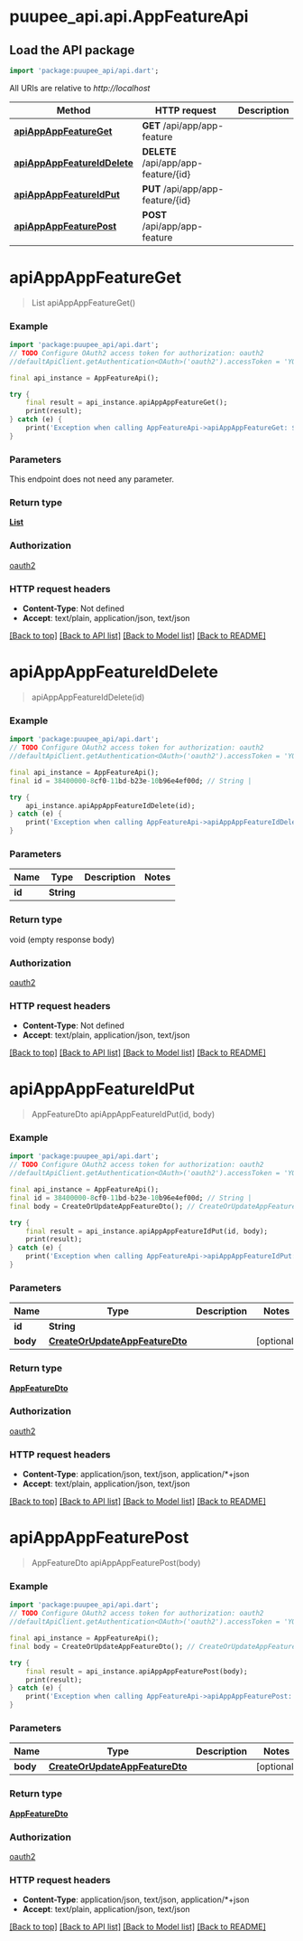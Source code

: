 # puupee_api.api.AppFeatureApi

## Load the API package
```dart
import 'package:puupee_api/api.dart';
```

All URIs are relative to *http://localhost*

Method | HTTP request | Description
------------- | ------------- | -------------
[**apiAppAppFeatureGet**](AppFeatureApi.md#apiappappfeatureget) | **GET** /api/app/app-feature | 
[**apiAppAppFeatureIdDelete**](AppFeatureApi.md#apiappappfeatureiddelete) | **DELETE** /api/app/app-feature/{id} | 
[**apiAppAppFeatureIdPut**](AppFeatureApi.md#apiappappfeatureidput) | **PUT** /api/app/app-feature/{id} | 
[**apiAppAppFeaturePost**](AppFeatureApi.md#apiappappfeaturepost) | **POST** /api/app/app-feature | 


# **apiAppAppFeatureGet**
> List<AppFeatureDto> apiAppAppFeatureGet()



### Example
```dart
import 'package:puupee_api/api.dart';
// TODO Configure OAuth2 access token for authorization: oauth2
//defaultApiClient.getAuthentication<OAuth>('oauth2').accessToken = 'YOUR_ACCESS_TOKEN';

final api_instance = AppFeatureApi();

try {
    final result = api_instance.apiAppAppFeatureGet();
    print(result);
} catch (e) {
    print('Exception when calling AppFeatureApi->apiAppAppFeatureGet: $e\n');
}
```

### Parameters
This endpoint does not need any parameter.

### Return type

[**List<AppFeatureDto>**](AppFeatureDto.md)

### Authorization

[oauth2](../README.md#oauth2)

### HTTP request headers

 - **Content-Type**: Not defined
 - **Accept**: text/plain, application/json, text/json

[[Back to top]](#) [[Back to API list]](../README.md#documentation-for-api-endpoints) [[Back to Model list]](../README.md#documentation-for-models) [[Back to README]](../README.md)

# **apiAppAppFeatureIdDelete**
> apiAppAppFeatureIdDelete(id)



### Example
```dart
import 'package:puupee_api/api.dart';
// TODO Configure OAuth2 access token for authorization: oauth2
//defaultApiClient.getAuthentication<OAuth>('oauth2').accessToken = 'YOUR_ACCESS_TOKEN';

final api_instance = AppFeatureApi();
final id = 38400000-8cf0-11bd-b23e-10b96e4ef00d; // String | 

try {
    api_instance.apiAppAppFeatureIdDelete(id);
} catch (e) {
    print('Exception when calling AppFeatureApi->apiAppAppFeatureIdDelete: $e\n');
}
```

### Parameters

Name | Type | Description  | Notes
------------- | ------------- | ------------- | -------------
 **id** | **String**|  | 

### Return type

void (empty response body)

### Authorization

[oauth2](../README.md#oauth2)

### HTTP request headers

 - **Content-Type**: Not defined
 - **Accept**: text/plain, application/json, text/json

[[Back to top]](#) [[Back to API list]](../README.md#documentation-for-api-endpoints) [[Back to Model list]](../README.md#documentation-for-models) [[Back to README]](../README.md)

# **apiAppAppFeatureIdPut**
> AppFeatureDto apiAppAppFeatureIdPut(id, body)



### Example
```dart
import 'package:puupee_api/api.dart';
// TODO Configure OAuth2 access token for authorization: oauth2
//defaultApiClient.getAuthentication<OAuth>('oauth2').accessToken = 'YOUR_ACCESS_TOKEN';

final api_instance = AppFeatureApi();
final id = 38400000-8cf0-11bd-b23e-10b96e4ef00d; // String | 
final body = CreateOrUpdateAppFeatureDto(); // CreateOrUpdateAppFeatureDto | 

try {
    final result = api_instance.apiAppAppFeatureIdPut(id, body);
    print(result);
} catch (e) {
    print('Exception when calling AppFeatureApi->apiAppAppFeatureIdPut: $e\n');
}
```

### Parameters

Name | Type | Description  | Notes
------------- | ------------- | ------------- | -------------
 **id** | **String**|  | 
 **body** | [**CreateOrUpdateAppFeatureDto**](CreateOrUpdateAppFeatureDto.md)|  | [optional] 

### Return type

[**AppFeatureDto**](AppFeatureDto.md)

### Authorization

[oauth2](../README.md#oauth2)

### HTTP request headers

 - **Content-Type**: application/json, text/json, application/*+json
 - **Accept**: text/plain, application/json, text/json

[[Back to top]](#) [[Back to API list]](../README.md#documentation-for-api-endpoints) [[Back to Model list]](../README.md#documentation-for-models) [[Back to README]](../README.md)

# **apiAppAppFeaturePost**
> AppFeatureDto apiAppAppFeaturePost(body)



### Example
```dart
import 'package:puupee_api/api.dart';
// TODO Configure OAuth2 access token for authorization: oauth2
//defaultApiClient.getAuthentication<OAuth>('oauth2').accessToken = 'YOUR_ACCESS_TOKEN';

final api_instance = AppFeatureApi();
final body = CreateOrUpdateAppFeatureDto(); // CreateOrUpdateAppFeatureDto | 

try {
    final result = api_instance.apiAppAppFeaturePost(body);
    print(result);
} catch (e) {
    print('Exception when calling AppFeatureApi->apiAppAppFeaturePost: $e\n');
}
```

### Parameters

Name | Type | Description  | Notes
------------- | ------------- | ------------- | -------------
 **body** | [**CreateOrUpdateAppFeatureDto**](CreateOrUpdateAppFeatureDto.md)|  | [optional] 

### Return type

[**AppFeatureDto**](AppFeatureDto.md)

### Authorization

[oauth2](../README.md#oauth2)

### HTTP request headers

 - **Content-Type**: application/json, text/json, application/*+json
 - **Accept**: text/plain, application/json, text/json

[[Back to top]](#) [[Back to API list]](../README.md#documentation-for-api-endpoints) [[Back to Model list]](../README.md#documentation-for-models) [[Back to README]](../README.md)

